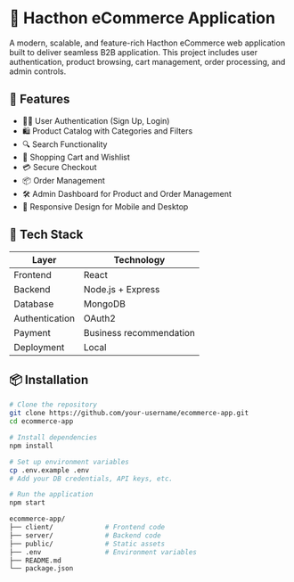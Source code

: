 # 🛒 Hacthon eCommerce Application

A modern, scalable, and feature-rich Hacthon eCommerce web application built to deliver seamless B2B application. This project includes user authentication, product browsing, cart management, order processing, and admin controls.

## 🚀 Features

- 🧑‍💻 User Authentication (Sign Up, Login)
- 🛍️ Product Catalog with Categories and Filters
- 🔍 Search Functionality
- 🛒 Shopping Cart and Wishlist
- 💳 Secure Checkout
- 📦 Order Management
- 🛠️ Admin Dashboard for Product and Order Management
- 📱 Responsive Design for Mobile and Desktop

## 🧰 Tech Stack

| Layer         | Technology                         |
|--------------|-------------------------------------|
| Frontend     | React
| Backend      | Node.js + Express
| Database     | MongoDB
| Authentication | OAuth2
| Payment      | Business recommendation
| Deployment   | Local


## 📦 Installation

```bash
# Clone the repository
git clone https://github.com/your-username/ecommerce-app.git
cd ecommerce-app

# Install dependencies
npm install

# Set up environment variables
cp .env.example .env
# Add your DB credentials, API keys, etc.

# Run the application
npm start

ecommerce-app/
├── client/             # Frontend code
├── server/             # Backend code
├── public/             # Static assets
├── .env                # Environment variables
├── README.md
└── package.json